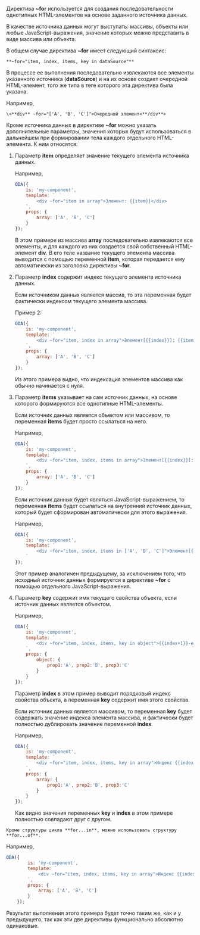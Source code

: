 ﻿Директива **~for** используется для создания последовательности однотипных HTML-элементов на основе заданного источника данных.

В качестве источника данных могут выступать: массивы, объекты или любые JavaScript-выражения, значение которых можно представить в виде массива или объекта.

В общем случае директива **~for** имеет следующий синтаксис:

```info md_hideicon
**~for="item, index, items, key in dataSource"**
```

В процессе ее выполнения последовательно извлекаются все элементы  указанного источника (**dataSource**) и на их основе создает очередной HTML-элемент, того же типа в теге которого эта директива была указана.

Например,

```info md_hideicon
\<**div** ~for="['A', 'B', 'C']">Очередной элемент<**/div**>
```

Кроме источника данных в директиве **~for** можно указать дополнительные параметры, значения которых будут использоваться в дальнейшем при формировании тела каждого отдельного HTML-элемента. К ним относятся:

1. Параметр **item** определяет значение текущего элемента источника данных.

    Например,

    ```javascript _run_edit_[my-component.js]
    ODA({
        is: 'my-component',
        template: `
            <div ~for="item in array">Элемент: {{item}}</div>
        `,
        props: {
            array: ['A', 'B', 'C']
        }
    });
    ```

    В этом примере из массива **array** последовательно извлекаются все элементы, и для каждого из них создается свой собственный HTML-элемент **div**. В его теле название текущего элемента массива выводится с помощью переменной **item**, которая передается ему автоматически из заголовка директивы **~for**.

1. Параметр **index** содержит индекс текущего элемента источника данных.

    Если источником данных является массив, то эта переменная будет фактически индексом текущего элемента массива.

    Пример 2:

    ```javascript _run_edit_[my-component.js]
    ODA({
        is: 'my-component',
        template: `
            <div ~for="item, index in array">Элемент[{{index}}]: {{item}}</div>
        `,
        props: {
            array: ['A', 'B', 'C']
        }
    });
    ```

    Из этого примера видно, что индексация элементов массива как обычно начинается с нуля.

1. Параметр **items** указывает на сам источник данных, на основе которого формируются все однотипные HTML-элементы.

    Если источник данных является объектом или массивом, то переменная **items** будет просто ссылаться на него.

    Например,

    ```javascript _run_edit_[my-component.js]
    ODA({
        is: 'my-component',
        template: `
            <div ~for="item, index, items in array">Элемент[{{index}}]: {{item}} - array: {{items}}</div>
        `,
        props: {
            array: ['A', 'B', 'C']
        }
    });
    ```

    Если источник данных будет являться JavaScript-выражением, то переменная **items** будет ссылаться на внутренний источник данных, который будет сформирован автоматически для этого выражения.

    Например,

    ```javascript _run_edit_[my-component.js]
    ODA({
        is: 'my-component',
        template: `
            <div ~for="item, index, items in ['A', 'B', 'C']">Элемент[{{index}}]: {{item}} - array: {{items}}</div>
        `
    });
    ```

    Этот пример аналогичен предыдущему, за исключением того, что исходный источник данных формируется в директиве **~for** с помощью отдельного JavaScript-выражения.

1. Параметр **key** содержит имя текущего свойства объекта, если источник данных является объектом.

    Например,

    ```javascript _run_edit_[my-component.js]
    ODA({
        is: 'my-component',
        template: `
            <div ~for="item, index, items, key in object">{{index+1}}-е свойство {{key}}: {{item}} -- object: {{JSON.stringify(items)}}</div>
        `,
        props: {
            object: {
                prop1:'A', prop2:'B', prop3:'C'
            }
        }
    });
    ```

    Параметр **index** в этом пример выводит порядковый индекс свойства объекта, а переменная **key** содержит имя этого свойства.

    Если источник данных является массивом, то переменная **key** будет содержать значение индекса элемента массива, и фактически будет полностью дублировать значение переменной **index**.

    Например,

    ```javascript _run_edit_[my-component.js]
    ODA({
        is: 'my-component',
        template: `
            <div ~for="item, index, items, key in array">Индекс {{index}}- элемент[{{key}}]: {{item}} -- array: {{items}}</div>
        `,
        props: {
            array: {
                prop1:'A', prop2:'B', prop3:'C'
            }
        }
    });
    ```

    Как видно значения переменных **key** и **index** в этом примере полностью совпадают друг с другом.

```info_md
Кроме структуры цикла **for...in**, можно использовать структуру **for...of**.
```

Например,

```javascript _run_edit_[my-component.js]
ODA({
        is: 'my-component',
        template: `
            <div ~for="item, index, items, key in array">Индекс {{index}}- элемент[{{key}}]: {{item}} -- array: {{items}}</div>
        `,
        props: {
            array: ['A', 'B', 'C']
        }
    });
```

Результат выполнения этого примера будет точно таким же, как и у предыдущего, так как эти две директивы функционально абсолютно одинаковые.
